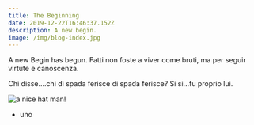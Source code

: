 ```yaml
---
title: The Beginning
date: 2019-12-22T16:46:37.152Z
description: A new begin.
image: /img/blog-index.jpg
---
```

A new Begin has begun. Fatti non foste a viver come bruti, ma per seguir virtute e canoscenza.

Chi disse....chi di spada ferisce di spada ferisce? Si si...fu proprio lui.

![a nice hat man!](/img/about-direct-sourcing.jpg "Cool Hat!")

* uno
